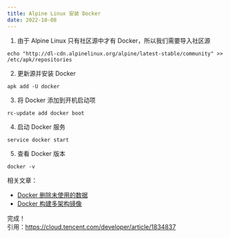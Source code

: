 ```yaml
---
title: Alpine Linux 安装 Docker
date: 2022-10-08
---
```


1. 由于 Alpine Linux 只有社区源中才有 Docker，所以我们需要导入社区源
```
echo "http://dl-cdn.alpinelinux.org/alpine/latest-stable/community" >> /etc/apk/repositories
```
2. 更新源并安装 Docker
```
apk add -U docker
```
3. 将 Docker 添加到开机启动项
```
rc-update add docker boot
```
4. 启动 Docker 服务
```
service docker start
```
5. 查看 Docker 版本
```
docker -v
```

相关文章：
- [Docker 删除未使用的数据](/docker-system-prune)
- [Docker 构建多架构镜像](/Docker-multi-arch)

完成！  
引用：https://cloud.tencent.com/developer/article/1834837